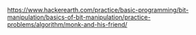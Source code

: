 https://www.hackerearth.com/practice/basic-programming/bit-manipulation/basics-of-bit-manipulation/practice-problems/algorithm/monk-and-his-friend/

